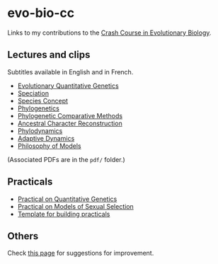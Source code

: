 # evo-bio-cc

Links to my contributions to the [Crash Course in Evolutionary Biology](https://evobiocrashcourse.github.io/).

## Lectures and clips

Subtitles available in English and in French.

* [Evolutionary Quantitative Genetics](https://youtu.be/LPm_m8wMT-I?si=4Hj92GsuwXG9C18U)
* [Speciation](https://youtu.be/tON-7f_6u28?si=IVW5-j6RB0Kpbhej)
* [Species Concept](https://youtu.be/FihSTb9zhdM)
* [Phylogenetics](https://youtu.be/Y76zl6_5s7I?si=zRFW95BaqFj1kSvT)
* [Phylogenetic Comparative Methods](https://youtu.be/_1s1fvDzA3E?si=EHY8OxoY2LwroDoZ)
* [Ancestral Character Reconstruction](https://youtu.be/ycNc9c1tB8c?si=pdwCN1erP_KKjmHp)
* [Phylodynamics](https://youtu.be/NSPtLAQ1ewk?si=aeX2hsyzKzlsgZZg)
* [Adaptive Dynamics](https://youtu.be/x3FnsyCq_0I?si=mQhjGVrxNJ55goCa)
* [Philosophy of Models](https://youtu.be/VJiy_4GDAsc?si=BhFOoUY5rnTJspWY)

(Associated PDFs are in the `pdf/` folder.)

## Practicals

* [Practical on Quantitative Genetics](https://github.com/rscherrer/evo-bio-cc-quantitative-genetics-practical)
* [Practical on Models of Sexual Selection](https://github.com/rscherrer/evo-bio-cc-sexual-selection-practical)
* [Template for building practicals](https://github.com/rscherrer/evo-bio-cc-practical-template)

## Others

Check [this page](docs/SUGGESTIONS.md) for suggestions for improvement.
